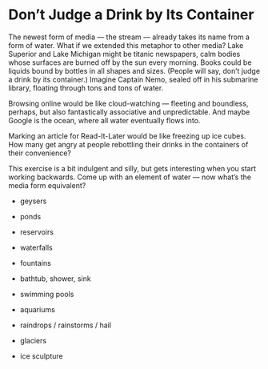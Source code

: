 

# Don’t Judge a Drink by Its Container

The newest form of media — the stream — already takes its name from a form of water. What if we extended
this metaphor to other media? Lake Superior and Lake Michigan might be titanic newspapers, calm bodies whose
surfaces are burned off by the sun every morning. Books could be liquids bound by bottles in all shapes and
sizes. (People will say, don’t judge a drink by its container.) Imagine Captain Nemo, sealed off in his
submarine library, floating through tons and tons of water.

Browsing online would be like cloud-watching — fleeting and boundless, perhaps, but also fantastically
associative and unpredictable. And maybe Google is the ocean, where all water eventually flows into.

Marking an article for Read-It-Later would be like freezing up ice cubes. How many get angry at people
rebottling their drinks in the containers of their convenience?

This exercise is a bit indulgent and silly, but gets interesting when you start working backwards. Come up
with an element of water — now what’s the media form equivalent?

 *  geysers

 *  ponds

 *  reservoirs

 *  waterfalls

 *  fountains

 *  bathtub, shower, sink

 *  swimming pools

 *  aquariums

 *  raindrops / rainstorms / hail

 *  glaciers

 *  ice sculpture
